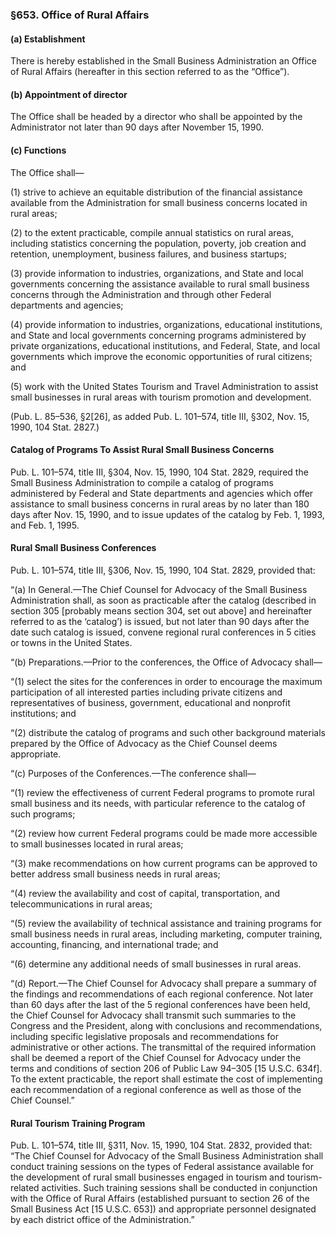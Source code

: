 ### §653. Office of Rural Affairs ###

#### (a) Establishment ####

There is hereby established in the Small Business Administration an Office of Rural Affairs (hereafter in this section referred to as the “Office”).

#### (b) Appointment of director ####

The Office shall be headed by a director who shall be appointed by the Administrator not later than 90 days after November 15, 1990.

#### (c) Functions ####

The Office shall—

(1) strive to achieve an equitable distribution of the financial assistance available from the Administration for small business concerns located in rural areas;

(2) to the extent practicable, compile annual statistics on rural areas, including statistics concerning the population, poverty, job creation and retention, unemployment, business failures, and business startups;

(3) provide information to industries, organizations, and State and local governments concerning the assistance available to rural small business concerns through the Administration and through other Federal departments and agencies;

(4) provide information to industries, organizations, educational institutions, and State and local governments concerning programs administered by private organizations, educational institutions, and Federal, State, and local governments which improve the economic opportunities of rural citizens; and

(5) work with the United States Tourism and Travel Administration to assist small businesses in rural areas with tourism promotion and development.

(Pub. L. 85–536, §2[26], as added Pub. L. 101–574, title III, §302, Nov. 15, 1990, 104 Stat. 2827.)

#### Catalog of Programs To Assist Rural Small Business Concerns ####

Pub. L. 101–574, title III, §304, Nov. 15, 1990, 104 Stat. 2829, required the Small Business Administration to compile a catalog of programs administered by Federal and State departments and agencies which offer assistance to small business concerns in rural areas by no later than 180 days after Nov. 15, 1990, and to issue updates of the catalog by Feb. 1, 1993, and Feb. 1, 1995.

#### Rural Small Business Conferences ####

Pub. L. 101–574, title III, §306, Nov. 15, 1990, 104 Stat. 2829, provided that:

“(a) In General.—The Chief Counsel for Advocacy of the Small Business Administration shall, as soon as practicable after the catalog (described in section 305 [probably means section 304, set out above] and hereinafter referred to as the ‘catalog’) is issued, but not later than 90 days after the date such catalog is issued, convene regional rural conferences in 5 cities or towns in the United States.

“(b) Preparations.—Prior to the conferences, the Office of Advocacy shall—

“(1) select the sites for the conferences in order to encourage the maximum participation of all interested parties including private citizens and representatives of business, government, educational and nonprofit institutions; and

“(2) distribute the catalog of programs and such other background materials prepared by the Office of Advocacy as the Chief Counsel deems appropriate.

“(c) Purposes of the Conferences.—The conference shall—

“(1) review the effectiveness of current Federal programs to promote rural small business and its needs, with particular reference to the catalog of such programs;

“(2) review how current Federal programs could be made more accessible to small businesses located in rural areas;

“(3) make recommendations on how current programs can be approved to better address small business needs in rural areas;

“(4) review the availability and cost of capital, transportation, and telecommunications in rural areas;

“(5) review the availability of technical assistance and training programs for small business needs in rural areas, including marketing, computer training, accounting, financing, and international trade; and

“(6) determine any additional needs of small businesses in rural areas.

“(d) Report.—The Chief Counsel for Advocacy shall prepare a summary of the findings and recommendations of each regional conference. Not later than 60 days after the last of the 5 regional conferences have been held, the Chief Counsel for Advocacy shall transmit such summaries to the Congress and the President, along with conclusions and recommendations, including specific legislative proposals and recommendations for administrative or other actions. The transmittal of the required information shall be deemed a report of the Chief Counsel for Advocacy under the terms and conditions of section 206 of Public Law 94–305 [15 U.S.C. 634f]. To the extent practicable, the report shall estimate the cost of implementing each recommendation of a regional conference as well as those of the Chief Counsel.”

#### Rural Tourism Training Program ####

Pub. L. 101–574, title III, §311, Nov. 15, 1990, 104 Stat. 2832, provided that: “The Chief Counsel for Advocacy of the Small Business Administration shall conduct training sessions on the types of Federal assistance available for the development of rural small businesses engaged in tourism and tourism-related activities. Such training sessions shall be conducted in conjunction with the Office of Rural Affairs (established pursuant to section 26 of the Small Business Act [15 U.S.C. 653]) and appropriate personnel designated by each district office of the Administration.”